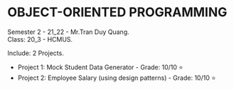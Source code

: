 # OBJECT-ORIENTED PROGRAMMING   
Semester 2 - 21_22 - Mr.Tran Duy Quang.\
Class: 20_3 - HCMUS.

Include: 2 Projects.
- Project 1: Mock Student Data Generator - Grade: 10/10 :star:
- Project 2: Employee Salary (using design patterns) - Grade: 10/10 :star:
